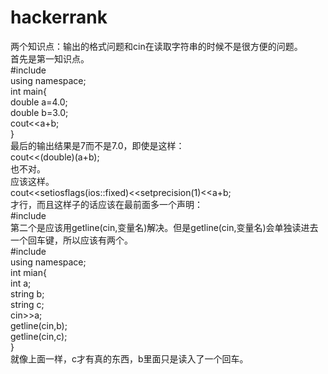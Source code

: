 # hackerrank
两个知识点：输出的格式问题和cin在读取字符串的时候不是很方便的问题。  
首先是第一知识点。  
#include<iostream>  
using namespace;  
int main{  
double a=4.0;  
double b=3.0;  
cout<<a+b;  
}  
最后的输出结果是7而不是7.0，即使是这样：  
cout<<(double)(a+b);  
也不对。  
应该这样。  
cout<<setiosflags(ios::fixed)<<setprecision(1)<<a+b;  
才行，而且这样子的话应该在最前面多一个声明：  
#include<iomanip>  
第二个是应该用getline(cin,变量名)解决。但是getline(cin,变量名)会单独读进去一个回车键，所以应该有两个。  
#include<iostream>  
using namespace;  
int mian{  
int a;  
string b;  
string c;  
cin>>a;  
getline(cin,b);  
getline(cin,c);  
}  
就像上面一样，c才有真的东西，b里面只是读入了一个回车。

